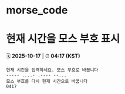 # morse_code
# 현재 시간을 모스 부호 표시
<!-- MORSE_TIME_START -->
🗓️ **2025-10-17** | ⏰ **04:17 (KST)**

```
현재 시간을 입력하세요. 모스 부호로 바꿉니다
----- ....- .---- --...
모스 부호를 다시 현재 시간으로 바꿉니다
0417
```
<!-- MORSE_TIME_END -->
